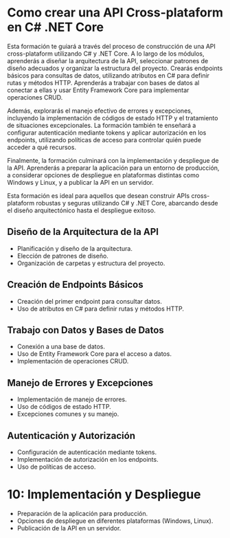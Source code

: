 # Como crear una API Cross-plataform en C# .NET Core
Esta formación te guiará a través del proceso de construcción de una API cross-plataform utilizando C# y .NET Core. A lo largo de los módulos, aprenderás a diseñar la arquitectura de la API, seleccionar patrones de diseño adecuados y organizar la estructura del proyecto. Crearás endpoints básicos para consultas de datos, utilizando atributos en C# para definir rutas y métodos HTTP. Aprenderás a trabajar con bases de datos al conectar a ellas y usar Entity Framework Core para implementar operaciones CRUD.

Además, explorarás el manejo efectivo de errores y excepciones, incluyendo la implementación de códigos de estado HTTP y el tratamiento de situaciones excepcionales. La formación también te enseñará a configurar autenticación mediante tokens y aplicar autorización en los endpoints, utilizando políticas de acceso para controlar quién puede acceder a qué recursos.

Finalmente, la formación culminará con la implementación y despliegue de la API. Aprenderás a preparar la aplicación para un entorno de producción, a considerar opciones de despliegue en plataformas distintas como Windows y Linux, y a publicar la API en un servidor.

Esta formación es ideal para aquellos que desean construir APIs cross-plataform robustas y seguras utilizando C# y .NET Core, abarcando desde el diseño arquitectónico hasta el despliegue exitoso.

## Diseño de la Arquitectura de la API
- Planificación y diseño de la arquitectura.
- Elección de patrones de diseño.
- Organización de carpetas y estructura del proyecto.

## Creación de Endpoints Básicos
- Creación del primer endpoint para consultar datos.
- Uso de atributos en C# para definir rutas y métodos HTTP.

## Trabajo con Datos y Bases de Datos
- Conexión a una base de datos.
- Uso de Entity Framework Core para el acceso a datos.
- Implementación de operaciones CRUD.

## Manejo de Errores y Excepciones
- Implementación de manejo de errores.
- Uso de códigos de estado HTTP.
- Excepciones comunes y su manejo.

## Autenticación y Autorización
- Configuración de autenticación mediante tokens.
- Implementación de autorización en los endpoints.
- Uso de políticas de acceso.

# 10: Implementación y Despliegue
- Preparación de la aplicación para producción.
- Opciones de despliegue en diferentes plataformas (Windows, Linux).
- Publicación de la API en un servidor.
